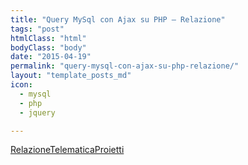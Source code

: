 ```yaml
---
title: "Query MySql con Ajax su PHP – Relazione"
tags: "post"
htmlClass: "html"
bodyClass: "body"
date: "2015-04-19"
permalink: "query-mysql-con-ajax-su-php-relazione/"
layout: "template_posts_md"
icon:
  - mysql
  - php
  - jquery

---
```

<p><a href="https://www.maurizio.proietti.name/wp-content/uploads/2017/04/RelazioneTelematicaProietti.pdf">RelazioneTelematicaProietti</a></p>
